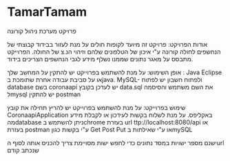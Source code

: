 # TamarTamam
פרויקט מערכת ניהול קורונה

אודות הפרויקט:
פרויקט זה מיועד לקופות חולים על מנת לעזור בבידוד קבוצתי של הנחשפים לחולה קורונה ע"י איכון של הטלפונים שלהם וזיהוי הנ.צ של החולה.
הפרוייקט מתבסס על מאגר נתונים שממנו נשלף מידע לגבי הנחשפים הצריכים בידוד.

אופן השימוש:
 על מנת להשתמש בפרוייקט 
יש להתקין על המחשב שלך :
Java
Eclipse או על סביבת עבודה אחרת שתומכת בjava.
MySQL- ולפתוח חשבון
יש לפתוח database בשם coronaapi
יש לעדכן בקובץ data.sql את השם משתמש והסיסמה לmysql
יש להתקין postman

שימוש בפרוייקט:
על מנת להשתמש בפרוייקט יש להריץ תחילה את קובץ CoronaapiApplication באקליפס.
על מנת לשלוח בקשות לעידכון או לקבלת מידע מהdatabase ניתן להשתמש בchrome בעזרת url ttp://localhost:8080/api  או בעזרת postman ע"י בקשות כגון
Get
Post
Put
או ע"י שאילתות בmySQL 


ישנם מספר ישויות במסד נתונים
כדי לחפש ישות מסויימת צריך להכניס אותה לסוף הurl שנכתב קודם
